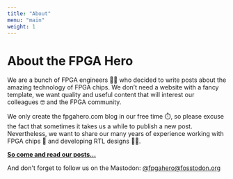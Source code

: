 ```yaml
---
title: "About"
menu: "main"
weight: 1
---
```


# About the FPGA Hero

We are a bunch of FPGA engineers 🧑‍💻 who decided to write posts about the amazing technology of FPGA chips.
We don’t need a website with a fancy template,
we want quality and useful content that will interest our colleagues 🤓 and the FPGA community.

We only create the fpgahero.com blog in our free time ⏱️,
so please excuse the fact that sometimes it takes us a while to publish a new post.
Nevertheless, we want to share our many years of experience working with FPGA chips 🚀 and developing RTL designs 👨‍🔬.

**[So come and read our posts...](./blog)**

And don't forget to follow us on the Mastodon: [@fpgahero@fosstodon.org](https://fosstodon.org/@fpgahero)
